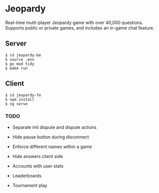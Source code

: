 # Jeopardy

Real-time multi-player Jeopardy game with over 40,000 questions.
Supports public or private games, and includes an in-game chat feature.

## Server

```
$ cd jeopardy-be
$ source .env
$ go mod tidy
$ make run
```

## Client

```
$ cd jeopardy-fe
$ npm install
$ ng serve
```

### TODO

- Separate init dispute and dispute actions

- Hide pause button during disconnect

- Enforce different names within a game

- Hide answers client side

- Accounts with user stats

- Leaderboards

- Tournament play
